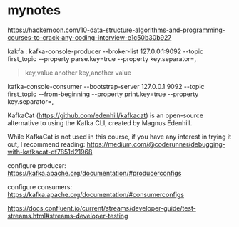 # mynotes
https://hackernoon.com/10-data-structure-algorithms-and-programming-courses-to-crack-any-coding-interview-e1c50b30b927


kakfa :
kafka-console-producer --broker-list 127.0.0.1:9092 --topic first_topic --property parse.key=true --property key.separator=,
> key,value
> another key,another value

kafka-console-consumer --bootstrap-server 127.0.0.1:9092 --topic first_topic --from-beginning --property print.key=true --property key.separator=,

KafkaCat (https://github.com/edenhill/kafkacat) is an open-source alternative to using the Kafka CLI, created by Magnus Edenhill.

While KafkaCat is not used in this course, if you have any interest in trying it out, I recommend reading: https://medium.com/@coderunner/debugging-with-kafkacat-df7851d21968

configure producer: https://kafka.apache.org/documentation/#producerconfigs

configure consumers:  https://kafka.apache.org/documentation/#consumerconfigs

https://docs.confluent.io/current/streams/developer-guide/test-streams.html#streams-developer-testing
